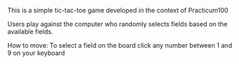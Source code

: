 This is a simple tic-tac-toe game developed in the context of Practicum100 

Users play against the computer who randomly selects fields based on the available fields. 

How to move: To select a field on the board click any number between 1 and 9 on your keyboard
 